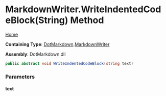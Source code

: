 <a name="_top"></a>

# MarkdownWriter\.WriteIndentedCodeBlock\(String\) Method

[Home](../../../README.md#_top)

**Containing Type**: [DotMarkdown](../../README.md#_top)\.[MarkdownWriter](../README.md#_top)

**Assembly**: DotMarkdown\.dll

```csharp
public abstract void WriteIndentedCodeBlock(string text)
```

### Parameters

#### text

